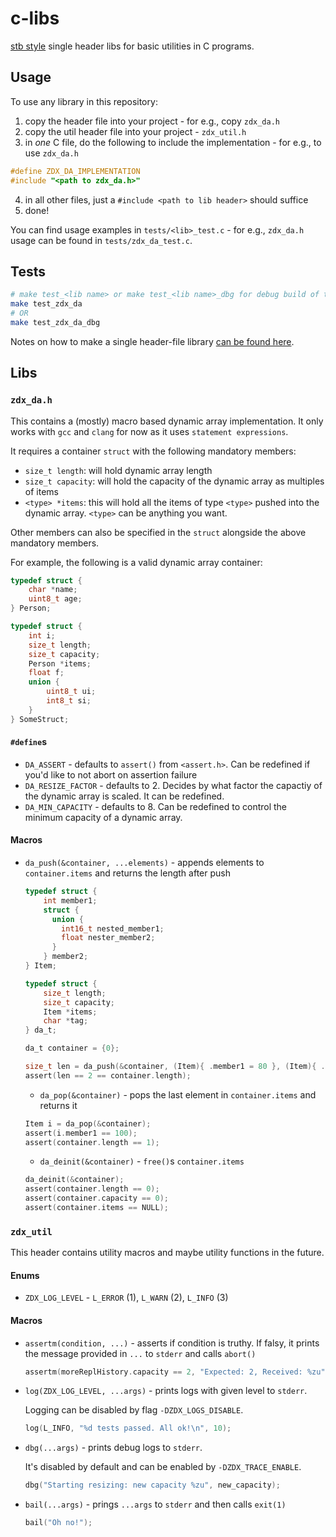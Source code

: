 # c-libs

[stb style](https://github.com/nothings/stb) single header libs for basic utilities in C programs.

## Usage

To use any library in this repository:

1. copy the header file into your project - for e.g., copy `zdx_da.h`
2. copy the util header file into your project - `zdx_util.h`
3. in *one* C file, do the following to include the implementation - for e.g., to use `zdx_da.h`
  ```c
  #define ZDX_DA_IMPLEMENTATION
  #include "<path to zdx_da.h>"
  ```
4. in all other files, just a `#include <path to lib header>` should suffice
5. done!

You can find usage examples in `tests/<lib>_test.c` - for e.g., `zdx_da.h` usage can be found in `tests/zdx_da_test.c`.

## Tests

```sh
# make test_<lib name> or make test_<lib name>_dbg for debug build of tests
make test_zdx_da
# OR
make test_zdx_da_dbg
```

Notes on how to make a single header-file library [can be found here](https://github.com/nothings/stb/blob/master/docs/stb_howto.txt).

## Libs

### `zdx_da.h`

This contains a (mostly) macro based dynamic array implementation.
It only works with `gcc` and `clang` for now as it uses `statement expressions`.

It requires a container `struct` with the following mandatory members:

- `size_t length`: will hold dynamic array length
- `size_t capacity`: will hold the capacity of the dynamic array as multiples of items
- `<type> *items`: this will hold all the items of type `<type>` pushed into the dynamic array. `<type>` can be anything you want.

Other members can also be specified in the `struct` alongside the above mandatory members.

For example, the following is a valid dynamic array container:

```c
typedef struct {
    char *name;
    uint8_t age;
} Person;

typedef struct {
    int i;
    size_t length;
    size_t capacity;
    Person *items;
    float f;
    union {
        uint8_t ui;
        int8_t si;
    }
} SomeStruct;
```

#### `#define`s

- `DA_ASSERT` - defaults to `assert()` from `<assert.h>`. Can be redefined if you'd like to not abort on assertion failure
- `DA_RESIZE_FACTOR` - defaults to 2. Decides by what factor the capactiy of the dynamic array is scaled. It can be redefined.
- `DA_MIN_CAPACITY` - defaults to 8. Can be redefined to control the minimum capacity of a dynamic array.

#### Macros

- `da_push(&container, ...elements)` - appends elements to `container.items` and returns the length after push
  ```c
  typedef struct {
      int member1;
      struct {
        union {
          int16_t nested_member1;
          float nester_member2;
        }
      } member2;
  } Item;

  typedef struct {
      size_t length;
      size_t capacity;
      Item *items;
      char *tag;
  } da_t;

  da_t container = {0};

  size_t len = da_push(&container, (Item){ .member1 = 80 }, (Item){ .member1 = 100, .member2.nested_member1 = "Hello!" });
  assert(len == 2 == container.length);
  ```
  - `da_pop(&container)` - pops the last element in `container.items` and returns it
  ```c
  Item i = da_pop(&container);
  assert(i.member1 == 100);
  assert(container.length == 1);
  ```
  - `da_deinit(&container)` - `free()`s `container.items`
  ```c
  da_deinit(&container);
  assert(container.length == 0);
  assert(container.capacity == 0);
  assert(container.items == NULL);
  ```

### `zdx_util`

This header contains utility macros and maybe utility functions in the future.

#### Enums

- `ZDX_LOG_LEVEL` - `L_ERROR` (1), `L_WARN` (2), `L_INFO` (3)

#### Macros

- `assertm(condition, ...)` - asserts if condition is truthy. If falsy, it prints the message provided in `...` to `stderr` and calls `abort()`
  ```c
  assertm(moreReplHistory.capacity == 2, "Expected: 2, Received: %zu", moreReplHistory.capacity);
  ```
- `log(ZDX_LOG_LEVEL, ...args)` - prints logs with given level to `stderr`.

  Logging can be disabled by flag `-DZDX_LOGS_DISABLE`.
  ```c
  log(L_INFO, "%d tests passed. All ok!\n", 10);
  ```
- `dbg(...args)` - prints debug logs to `stderr`.

  It's disabled by default and can be enabled by `-DZDX_TRACE_ENABLE`.
  ```c
  dbg("Starting resizing: new capacity %zu", new_capacity);
  ```
- `bail(...args)` - prings `...args` to `stderr` and then calls `exit(1)`
  ```c
  bail("Oh no!");
  ```

